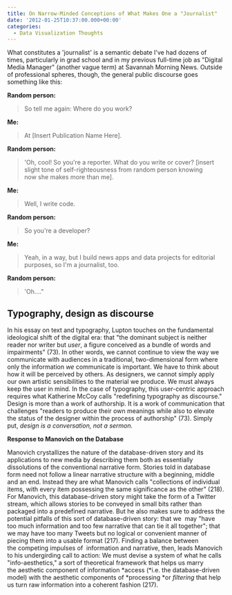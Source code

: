 ```yaml
---
title: On Narrow-Minded Conceptions of What Makes One a "Journalist"
date: '2012-01-25T10:37:00.000+00:00'
categories:
  - Data Visualization Thoughts
---
```


What constitutes a 'journalist' is a semantic debate I've had dozens of times, particularly in grad school and in my previous full-time job as "Digital Media Manager" (another vague term) at Savannah Morning News. Outside of professional spheres, though, the general public discourse goes something like this:

**Random person:** 
>So tell me again: Where do you work?

**Me:**
> At [Insert Publication Name Here].

**Random person:**
> 'Oh, cool! So you're a reporter. What do you write or cover? [insert slight tone of self-righteousness from random person knowing now she makes more than me].

**Me:**
> Well, I write code.

**Random person:** 
>  So you're a developer?

**Me:**
> Yeah, in a way, but I build news apps and data projects for editorial purposes, so I'm a journalist, too.

**Random person:** 
> 'Oh...."


## Typography, design as discourse

In his essay on text and typography, Lupton touches on the fundamental ideological shift of the digital era: that "the dominant subject is neither reader nor writer but *user*, a figure conceived as a bundle of words and impairments" (73). In other words, we cannot continue to view the way we communicate with audiences in a traditional, two-dimensional form where only the information *we* communicate is important. We have to think about how it will be perceived by others. As designers, we cannot simply apply our own artistic sensibilities to the material we produce. We must always keep the user in mind. In the case of typography, this user-centric approach requires what Katherine McCoy calls "redefining typography as discourse." Design is more than a work of authorship. It is a work of communication that challenges "readers to produce their own meanings while also to elevate the status of the designer within the process of authorship" (73). Simply put, *design is a conversation, not a sermon.*

**Response to Manovich on the Database**

Manovich crystallizes the nature of the database-driven story and its applications to new media by describing them both as essentially dissolutions of the conventional narrative form. Stories told in database form need not follow a linear narrative structure with a beginning, middle and an end. Instead they are what Manovich calls "collections of individual items, with every item possessing the same significance as the other" (218). For Manovich, this database-driven story might take the form of a Twitter stream, which allows stories to be conveyed in small bits rather than packaged into a predefined narrative. But he also makes sure to address the potential pitfalls of this sort of database-driven story: that we  may "have too much information and too few narrative that can tie it all together"; that we may have too many Tweets but no logical or convenient manner of piecing them into a usable format (217). Finding a balance between the competing impulses of  information and narrative, then, leads Manovich to his undergirding call to action: We must devise a system of what he calls "info-aesthetics," a sort of theoretical framework that helps us marry the aesthetic component of information *access (*i.e. the database-driven model) with the aesthetic components of *processing *or *filtering* that help us turn raw information into a coherent fashion (217).
